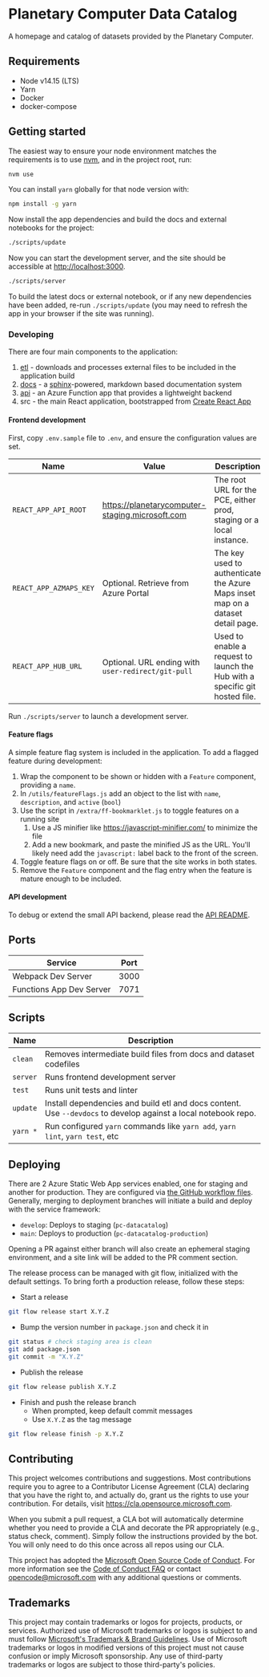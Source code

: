 # Planetary Computer Data Catalog

A homepage and catalog of datasets provided by the Planetary Computer.

## Requirements

- Node v14.15 (LTS)
- Yarn
- Docker
- docker-compose

## Getting started

The easiest way to ensure your node environment matches the requirements is to use [nvm](https://github.com/nvm-sh/nvm#installing-and-updating), and in the project root, run:

```sh
nvm use
```

You can install `yarn` globally for that node version with:

```sh
npm install -g yarn
```

Now install the app dependencies and build the docs and external notebooks for the project:

```sh
./scripts/update

```

Now you can start the development server, and the site should be accessible at <http://localhost:3000>.

```sh
./scripts/server
```

To build the latest docs or external notebook, or if any new dependencies have been added, re-run `./scripts/update` (you may need to refresh the app in your browser if the site was running).

### Developing

There are four main components to the application:

1. [etl](etl/README.md) - downloads and processes external files to be included in the application build
2. [docs](docs/README.md) - a [sphinx](https://www.sphinx-doc.org/en/master/)-powered, markdown based documentation system
3. [api](api/README.md) - an Azure Function app that provides a lightweight backend
4. src - the main React application, bootstrapped from [Create React App](https://create-react-app.dev/)

#### Frontend development

First, copy `.env.sample` file to `.env`, and ensure the configuration values are set.

|Name|Value|Description
|---|---|---
`REACT_APP_API_ROOT`| <https://planetarycomputer-staging.microsoft.com> | The root URL for the PCE, either prod, staging or a local instance.
|`REACT_APP_AZMAPS_KEY`| Optional. Retrieve from Azure Portal| The key used to authenticate the Azure Maps inset map on a dataset detail page.
|`REACT_APP_HUB_URL`| Optional. URL ending with `user-redirect/git-pull` | Used to enable a request to launch the Hub with a specific git hosted file.

Run `./scripts/server` to launch a development server.

#### Feature flags

A simple feature flag system is included in the application. To add a flagged feature during development:

1. Wrap the component to be shown or hidden with a `Feature` component, providing a `name`.
2. In `/utils/featureFlags.js` add an object to the list with `name`, `description`, and `active` (`bool`)
3. Use the script in `/extra/ff-bookmarklet.js` to toggle features on a running site
   1. Use a JS minifier like <https://javascript-minifier.com/> to minimize the file
   2. Add a new bookmark, and paste the minified JS as the URL. You'll likely need add the `javascript:` label back to the front of the screen.
4. Toggle feature flags on or off. Be sure that the site works in both states.
5. Remove the `Feature` component and the flag entry when the feature is mature enough to be included.

#### API development

To debug or extend the small API backend, please read the [API README](api/README.md).

## Ports

|Service                  |Port  |
|-------------------------|------|
|Webpack Dev Server       | 3000 |
|Functions App Dev Server | 7071 |

## Scripts

|Name      | Description|
|----------| -----------|
| `clean`  | Removes intermediate build files from docs and dataset codefiles |
| `server` | Runs frontend development server |
| `test`   | Runs unit tests and linter |
| `update` | Install dependencies and build etl and docs content. Use `--devdocs` to develop against a local notebook repo. |
| `yarn *` | Run configured `yarn` commands like `yarn add`, `yarn lint`, `yarn test`, etc |

## Deploying

There are 2 Azure Static Web App services enabled, one for staging and another for production. They are configured via [the GitHub workflow files](.github/workflows). Generally, merging to deployment branches will initiate a build and deploy with the service framework:

- `develop`: Deploys to staging (`pc-datacatalog`)
- `main`: Deploys to production (`pc-datacatalog-production`)

Opening a PR against either branch will also create an ephemeral staging environment, and a site link will be added to the PR comment section.

The release process can be managed with git flow, initialized with the default settings. To bring forth a production release, follow these steps:

- Start a release

```bash
git flow release start X.Y.Z
```

- Bump the version number in `package.json` and check it in

```bash
git status # check staging area is clean
git add package.json
git commit -m "X.Y.Z"
```

- Publish the release

```bash
git flow release publish X.Y.Z
```

- Finish and push the release branch
  - When prompted, keep default commit messages
  - Use `X.Y.Z` as the tag message

```bash
git flow release finish -p X.Y.Z
```

## Contributing

This project welcomes contributions and suggestions. Most contributions require you to agree to a
Contributor License Agreement (CLA) declaring that you have the right to, and actually do, grant us
the rights to use your contribution. For details, visit <https://cla.opensource.microsoft.com>.

When you submit a pull request, a CLA bot will automatically determine whether you need to provide
a CLA and decorate the PR appropriately (e.g., status check, comment). Simply follow the instructions
provided by the bot. You will only need to do this once across all repos using our CLA.

This project has adopted the [Microsoft Open Source Code of Conduct](https://opensource.microsoft.com/codeofconduct/).
For more information see the [Code of Conduct FAQ](https://opensource.microsoft.com/codeofconduct/faq/) or
contact [opencode@microsoft.com](mailto:opencode@microsoft.com) with any additional questions or comments.

## Trademarks

This project may contain trademarks or logos for projects, products, or services. Authorized use of Microsoft
trademarks or logos is subject to and must follow
[Microsoft's Trademark & Brand Guidelines](https://www.microsoft.com/en-us/legal/intellectualproperty/trademarks/usage/general).
Use of Microsoft trademarks or logos in modified versions of this project must not cause confusion or imply Microsoft sponsorship.
Any use of third-party trademarks or logos are subject to those third-party's policies.
